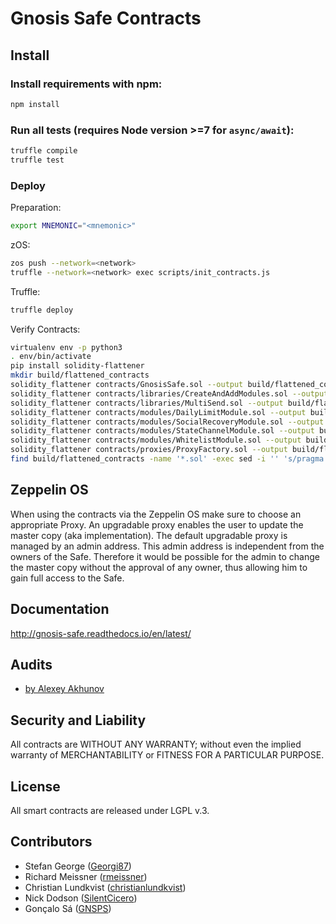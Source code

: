 Gnosis Safe Contracts
=====================

Install
-------
### Install requirements with npm:

```bash
npm install
```

### Run all tests (requires Node version >=7 for `async/await`):

```bash
truffle compile
truffle test
```

### Deploy

Preparation:
```bash
export MNEMONIC="<mnemonic>"
```

zOS:
```bash
zos push --network=<network>
truffle --network=<network> exec scripts/init_contracts.js
```

Truffle:

```bash
truffle deploy
```

Verify Contracts:

```bash
virtualenv env -p python3
. env/bin/activate
pip install solidity-flattener
mkdir build/flattened_contracts
solidity_flattener contracts/GnosisSafe.sol --output build/flattened_contracts/GnosisSafe.sol
solidity_flattener contracts/libraries/CreateAndAddModules.sol --output build/flattened_contracts/CreateAndAddModules.sol --solc-paths="="
solidity_flattener contracts/libraries/MultiSend.sol --output build/flattened_contracts/MultiSend.sol --solc-paths="="
solidity_flattener contracts/modules/DailyLimitModule.sol --output build/flattened_contracts/DailyLimitModule.sol --solc-paths="="
solidity_flattener contracts/modules/SocialRecoveryModule.sol --output build/flattened_contracts/SocialRecoveryModule.sol --solc-paths="="
solidity_flattener contracts/modules/StateChannelModule.sol --output build/flattened_contracts/StateChannelModule.sol --solc-paths="="
solidity_flattener contracts/modules/WhitelistModule.sol --output build/flattened_contracts/WhitelistModule.sol --solc-paths="="
solidity_flattener contracts/proxies/ProxyFactory.sol --output build/flattened_contracts/ProxyFactory.sol
find build/flattened_contracts -name '*.sol' -exec sed -i '' 's/pragma solidity ^0.4.13;/pragma solidity ^0.4.24;/g' {} \;
```

Zeppelin OS
-----------
When using the contracts via the Zeppelin OS make sure to choose an appropriate Proxy. An upgradable proxy enables the user to update the master copy (aka implementation). The default upgradable proxy is managed by an admin address. This admin address is independent from the owners of the Safe. Therefore it would be possible for the admin to change the master copy without the approval of any owner, thus allowing him to gain full access to the Safe.

Documentation
-------------
http://gnosis-safe.readthedocs.io/en/latest/

Audits
---------
- [by Alexey Akhunov](docs/alexey_audit.md)

Security and Liability
----------------------
All contracts are WITHOUT ANY WARRANTY; without even the implied warranty of MERCHANTABILITY or FITNESS FOR A PARTICULAR PURPOSE.

License
-------
All smart contracts are released under LGPL v.3.

Contributors
------------
- Stefan George ([Georgi87](https://github.com/Georgi87))
- Richard Meissner ([rmeissner](https://github.com/rmeissner))
- Christian Lundkvist ([christianlundkvist](https://github.com/christianlundkvist))
- Nick Dodson ([SilentCicero](https://github.com/SilentCicero))
- Gonçalo Sá ([GNSPS](https://github.com/GNSPS))
